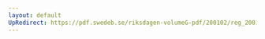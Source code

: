 ```yaml
---
layout: default
UpRedirect: https://pdf.swedeb.se/riksdagen-volumeG-pdf/200102/reg_200102/reg_200102_0210.pdf
---
```

